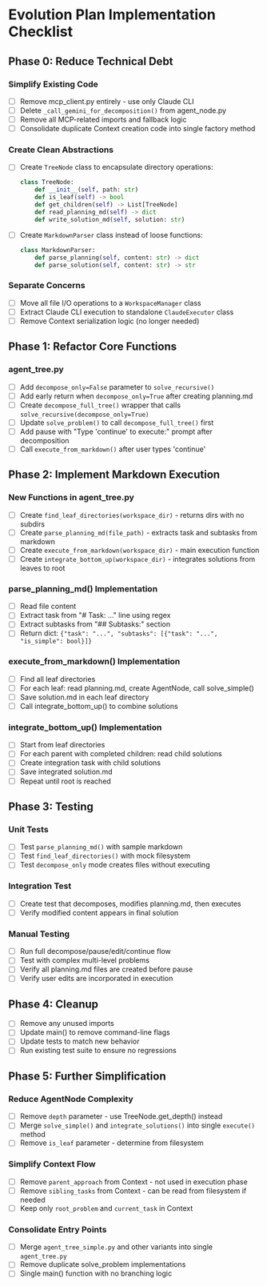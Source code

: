 # Evolution Plan Implementation Checklist

## Phase 0: Reduce Technical Debt

### Simplify Existing Code
- [ ] Remove mcp_client.py entirely - use only Claude CLI
- [ ] Delete `_call_gemini_for_decomposition()` from agent_node.py
- [ ] Remove all MCP-related imports and fallback logic
- [ ] Consolidate duplicate Context creation code into single factory method

### Create Clean Abstractions
- [ ] Create `TreeNode` class to encapsulate directory operations:
  ```python
  class TreeNode:
      def __init__(self, path: str)
      def is_leaf(self) -> bool
      def get_children(self) -> List[TreeNode]
      def read_planning_md(self) -> dict
      def write_solution_md(self, solution: str)
  ```
- [ ] Create `MarkdownParser` class instead of loose functions:
  ```python
  class MarkdownParser:
      def parse_planning(self, content: str) -> dict
      def parse_solution(self, content: str) -> str
  ```

### Separate Concerns
- [ ] Move all file I/O operations to a `WorkspaceManager` class
- [ ] Extract Claude CLI execution to standalone `ClaudeExecutor` class
- [ ] Remove Context serialization logic (no longer needed)

## Phase 1: Refactor Core Functions

### agent_tree.py
- [ ] Add `decompose_only=False` parameter to `solve_recursive()`
- [ ] Add early return when `decompose_only=True` after creating planning.md
- [ ] Create `decompose_full_tree()` wrapper that calls `solve_recursive(decompose_only=True)`
- [ ] Update `solve_problem()` to call `decompose_full_tree()` first
- [ ] Add pause with "Type 'continue' to execute:" prompt after decomposition
- [ ] Call `execute_from_markdown()` after user types 'continue'

## Phase 2: Implement Markdown Execution

### New Functions in agent_tree.py
- [ ] Create `find_leaf_directories(workspace_dir)` - returns dirs with no subdirs
- [ ] Create `parse_planning_md(file_path)` - extracts task and subtasks from markdown
- [ ] Create `execute_from_markdown(workspace_dir)` - main execution function
- [ ] Create `integrate_bottom_up(workspace_dir)` - integrates solutions from leaves to root

### parse_planning_md() Implementation
- [ ] Read file content
- [ ] Extract task from "# Task: ..." line using regex
- [ ] Extract subtasks from "## Subtasks:" section
- [ ] Return dict: `{"task": "...", "subtasks": [{"task": "...", "is_simple": bool}]}`

### execute_from_markdown() Implementation
- [ ] Find all leaf directories
- [ ] For each leaf: read planning.md, create AgentNode, call solve_simple()
- [ ] Save solution.md in each leaf directory
- [ ] Call integrate_bottom_up() to combine solutions

### integrate_bottom_up() Implementation
- [ ] Start from leaf directories
- [ ] For each parent with completed children: read child solutions
- [ ] Create integration task with child solutions
- [ ] Save integrated solution.md
- [ ] Repeat until root is reached

## Phase 3: Testing

### Unit Tests
- [ ] Test `parse_planning_md()` with sample markdown
- [ ] Test `find_leaf_directories()` with mock filesystem
- [ ] Test `decompose_only` mode creates files without executing

### Integration Test
- [ ] Create test that decomposes, modifies planning.md, then executes
- [ ] Verify modified content appears in final solution

### Manual Testing
- [ ] Run full decompose/pause/edit/continue flow
- [ ] Test with complex multi-level problems
- [ ] Verify all planning.md files are created before pause
- [ ] Verify user edits are incorporated in execution

## Phase 4: Cleanup

- [ ] Remove any unused imports
- [ ] Update main() to remove command-line flags
- [ ] Update tests to match new behavior
- [ ] Run existing test suite to ensure no regressions

## Phase 5: Further Simplification

### Reduce AgentNode Complexity
- [ ] Remove `depth` parameter - use TreeNode.get_depth() instead
- [ ] Merge `solve_simple()` and `integrate_solutions()` into single `execute()` method
- [ ] Remove `is_leaf` parameter - determine from filesystem

### Simplify Context Flow
- [ ] Remove `parent_approach` from Context - not used in execution phase
- [ ] Remove `sibling_tasks` from Context - can be read from filesystem if needed
- [ ] Keep only `root_problem` and `current_task` in Context

### Consolidate Entry Points
- [ ] Merge `agent_tree_simple.py` and other variants into single `agent_tree.py`
- [ ] Remove duplicate solve_problem implementations
- [ ] Single main() function with no branching logic